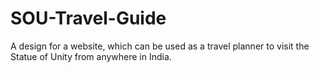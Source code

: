 # SOU-Travel-Guide
A design for a website, which can be used as a travel planner to visit the Statue of Unity from anywhere in India.
